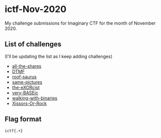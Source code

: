 # ictf-Nov-2020

My challenge submissions for Imaginary CTF for the month of November 2020.


## List of challenges

(I'll be updating the list as I keep adding challenges)

- [all-the-shares](../main/all-the-shares/README.md)
- [DTMF](../main/DTMF/README.md)
- [roof-saurus](../main/roof-saurus/README.md)
- [same-pictures](../main/same-pictures/README.md)
- [the-eXORcist](../main/the-eXORcist/README.md)
- [very-BASEic](../main/very-BASEic/README.md)
- [walking-with-binaries](../main/walking-with-binaries/README.md)
- [Xissors-Or-Rock](../main/Xissors-Or-Rock/README.md)

## Flag format

`ictf{.+}`
